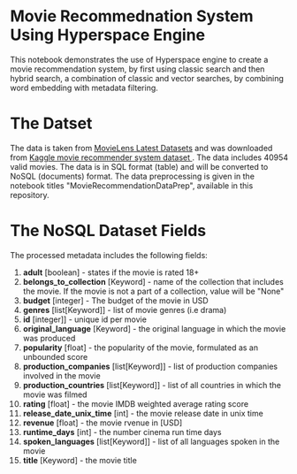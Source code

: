 # Movie Recommednation System Using Hyperspace Engine
This notebook demonstrates the use of Hyperspace engine to create a movie recommendation system, by first using classic search and then hybrid search, a combination of classic and vector searches, by combining  word embedding with metadata filtering. 

# The Datset
The data is taken from [MovieLens Latest Datasets](https://grouplens.org/datasets/movielens/latest/) and was downloaded from [Kaggle movie recommender system dataset ](https://www.kaggle.com/code/rounakbanik/movie-recommender-systems). The data includes 40954 valid movies. The data is in SQL format (table) and will be converted to NoSQL (documents) format. The data preprocessing is given in the notebook titles "MovieRecommendationDataPrep", available in this repository.


# The NoSQL Dataset Fields
The processed metadata includes the following fields:

1.   **adult** [boolean] - states if the movie is rated 18+
2.   **belongs_to_collection** [Keyword] - name of the collection that includes the movie. If the movie is not a part of a collection, value will be "None"
3. **budget** [integer] - The budget of the movie in USD
4. **genres** [list[Keyword]] - list of movie genres (i.e drama)
5. **id** [integer]] - unique id per movie
6. **original_language** [Keyword] - the original language in which the movie was produced
7. **popularity** [float] - the popularity of the movie, formulated as an unbounded score
8. **production_companies** [list[Keyword]] - list of production companies involved in the movie
9. **production_countries** [list[Keyword]] - list of all countries in which the movie was filmed
10. **rating** [float] - the movie IMDB weighted average rating  score
11. **release_date_unix_time** [int] - the movie release date in unix time
12. **revenue** [float] - the movie rvenue in [USD]
13. **runtime_days** [int] - the number cinema run time days
14. **spoken_languages** [list[Keyword]] - list of all languages spoken in the movie
15. **title** [Keyword] - the movie title
